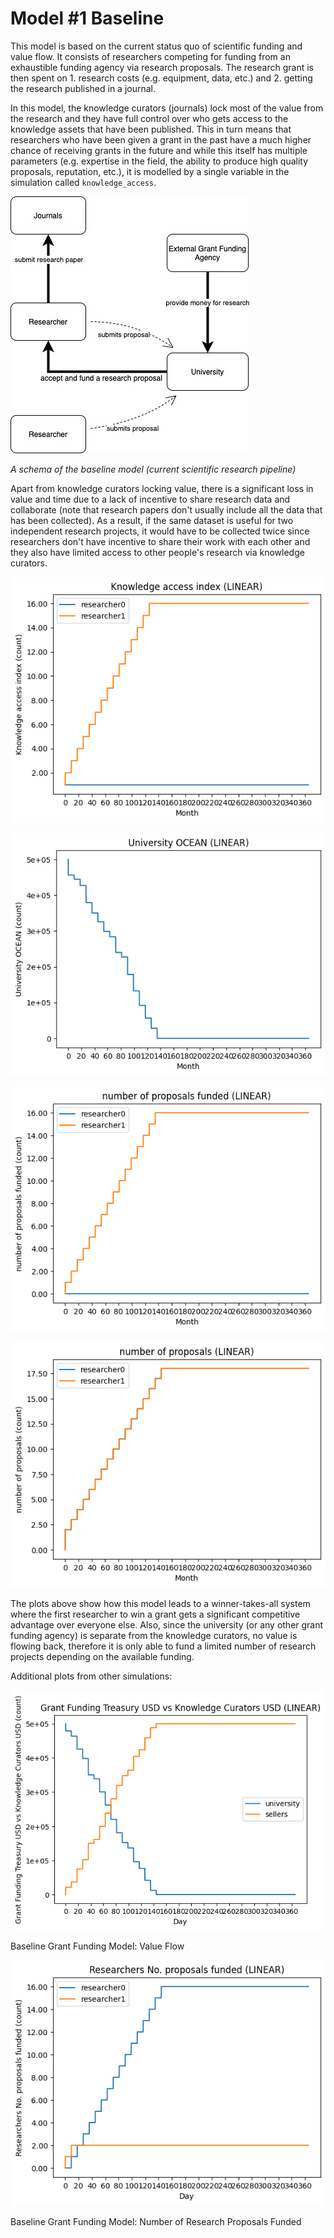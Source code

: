 # Model #1 Baseline

This model is based on the current status quo of scientific funding and value flow. It consists of researchers competing for funding from an exhaustible funding agency via research proposals. The research grant is then spent on 1. research costs (e.g. equipment, data, etc.) and 2. getting the research published in a journal.

In this model, the knowledge curators (journals) lock most of the value from the research and they have full control over who gets access to the knowledge assets that have been published. This in turn means that researchers who have been given a grant in the past have a much higher chance of receiving grants in the future and while this itself has multiple parameters (e.g. expertise in the field, the ability to produce high quality proposals, reputation, etc.), it is modelled by a single variable in the simulation called `knowledge_access`.

![*A schema of the baseline model (current scientific research pipeline)*](images/Untitled.png)

*A schema of the baseline model (current scientific research pipeline)*

Apart from knowledge curators locking value, there is a significant loss in value and time due to a lack of incentive to share research data and collaborate (note that research papers don't usually include all the data that has been collected). As a result, if the same dataset is useful for two independent research projects, it would have to be collected twice since researchers don't have incentive to share their work with each other and they also have limited access to other people's research via knowledge curators.

![Knowledge_access_index_LINEAR.png](images/Knowledge_access_index_LINEAR.png)

![University_OCEAN_LINEAR.png](images/University_OCEAN_LINEAR.png)

![number_of_proposals_funded_LINEAR.png](images/number_of_proposals_funded_LINEAR.png)

![number_of_proposals_LINEAR.png](images/number_of_proposals_LINEAR.png)

The plots above show how this model leads to a winner-takes-all system where the first researcher to win a grant gets a significant competitive advantage over everyone else. Also, since the university (or any other grant funding agency) is separate from the knowledge curators, no value is flowing back, therefore it is only able to fund a limited number of research projects depending on the available funding.

Additional plots from other simulations:

![Baseline Grant Funding Model: Value Flow](images/Grant_Funding_Treasury_USD_vs_Knowledge_Curators_USD_LINEAR.png)

Baseline Grant Funding Model: Value Flow

![Baseline Grant Funding Model: Number of Research Proposals Funded](images/Researchers_No._proposals_funded_LINEAR.png)

Baseline Grant Funding Model: Number of Research Proposals Funded